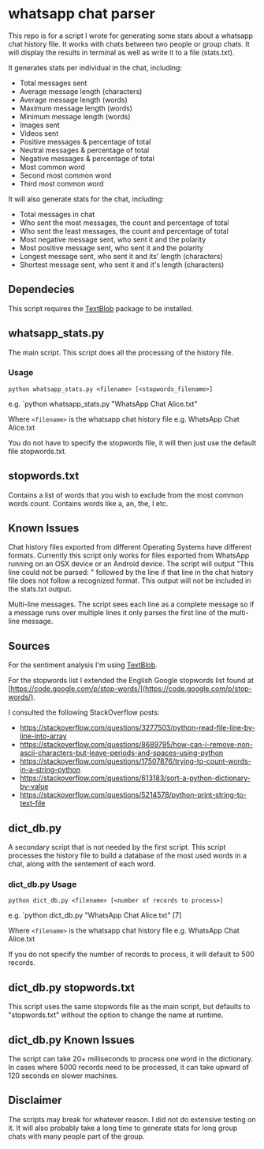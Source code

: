 # whatsapp chat parser

This repo is for a script I wrote for generating some stats about a whatsapp chat history file.
It works with chats between two people or group chats.
It will display the results in terminal as well as write it to a file (stats.txt).

It generates stats per individual in the chat, including:
* Total messages sent
* Average message length (characters)
* Average message length (words)
* Maximum message length (words)
* Minimum message length (words)
* Images sent
* Videos sent
* Positive messages & percentage of total
* Neutral messages & percentage of total
* Negative messages & percentage of total
* Most common word
* Second most common word
* Third most common word

It will also generate stats for the chat, including:
* Total messages in chat
* Who sent the most messages, the count and percentage of total
* Who sent the least messages, the count and percentage of total
* Most negative message sent, who sent it and the polarity
* Most positive message sent, who sent it and the polarity
* Longest message sent, who sent it and its' length (characters)
* Shortest message sent, who sent it and it's length (characters)

## Dependecies

This script requires the [TextBlob](https://github.com/sloria/TextBlob) package to be installed.

## whatsapp_stats.py

The main script. This script does all the processing of the history file.

### Usage

`python whatsapp_stats.py <filename> [<stopwords_filename>]`

e.g. `python whatsapp_stats.py "WhatsApp Chat Alice.txt"

Where `<filename>` is the whatsapp chat history file e.g. WhatsApp Chat Alice.txt

You do not have to specify the stopwords file, it will then just use the default file stopwords.txt.

## stopwords.txt

Contains a list of words that you wish to exclude from the most common words count. Contains words like a, an, the, I etc.

## Known Issues

Chat history files exported from different Operating Systems have different formats. Currently this script only works for files exported from WhatsApp running on an OSX device or an Android device. The script will output "This line could not be parsed: " followed by the line if that line in the chat history file does not follow a recognized format. This output will not be included in the stats.txt output.

Multi-line messages. The script sees each line as a complete message so if a message runs over multiple lines it only parses the first line of the multi-line message.

## Sources 

For the sentiment analysis I'm using [TextBlob](https://github.com/sloria/TextBlob).

For the stopwords list I extended the English Google stopwords list found at [https://code.google.com/p/stop-words/](https://code.google.com/p/stop-words/).

I consulted the following StackOverflow posts:
* https://stackoverflow.com/questions/3277503/python-read-file-line-by-line-into-array
* https://stackoverflow.com/questions/8689795/how-can-i-remove-non-ascii-characters-but-leave-periods-and-spaces-using-python
* https://stackoverflow.com/questions/17507876/trying-to-count-words-in-a-string-python
* https://stackoverflow.com/questions/613183/sort-a-python-dictionary-by-value
* https://stackoverflow.com/questions/5214578/python-print-string-to-text-file

## dict_db.py

A secondary script that is not needed by the first script. This script processes the history file to build a database of the most used words in a chat, along with the sentement of each word.

### dict_db.py Usage

`python dict_db.py <filename> [<number of records to process>]`

e.g. `python dict_db.py "WhatsApp Chat Alice.txt" [7]

Where `<filename>` is the whatsapp chat history file e.g. WhatsApp Chat Alice.txt

If you do not specify the number of records to process, it will default to 500 records.

## dict_db.py stopwords.txt

This script uses the same stopwords file as the main script, but defaults to "stopwords.txt" without the option to change the name at runtime.

## dict_db.py Known Issues

The script can take 20+ milliseconds to process one word in the dictionary. In cases where 5000 records need to be processed, it can take upward of 120 seconds on slower machines.

## Disclaimer

The scripts may break for whatever reason. I did not do extensive testing on it.
It will also probably take a long time to generate stats for long group chats with many people part of the group.